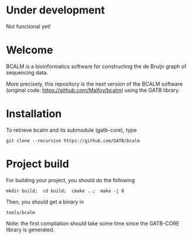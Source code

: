 # Under development

Not functional yet!

# Welcome

BCALM is a bioinformatics software for constructing the de Bruijn graph of sequencing data.

More precisely, this repository is the next version of the BCALM software (original code: https://github.com/Malfoy/bcalm) using the GATB library. 

# Installation

To retrieve bcalm and its submodule (gatb-core), type

    git clone --recursive https://github.com/GATB/bcalm

# Project build

For building your project, you should do the following
    
    mkdir build;  cd build;  cmake ..;  make -j 8
    
Then, you should get a binary in

    tools/bcalm

Note: the first compilation should take some time since the GATB-CORE library is generated.

